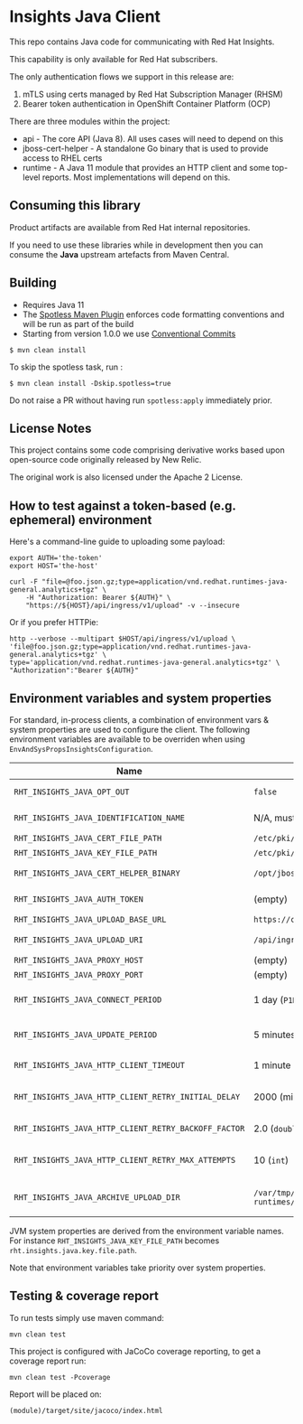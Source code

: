 # Insights Java Client

This repo contains Java code for communicating with Red Hat Insights.

This capability is only available for Red Hat subscribers.

The only authentication flows we support in this release are:

1. mTLS using certs managed by Red Hat Subscription Manager (RHSM)
2. Bearer token authentication in OpenShift Container Platform (OCP)

There are three modules within the project:

* api - The core API (Java 8). All uses cases will need to depend on this
* jboss-cert-helper - A standalone Go binary that is used to provide access to RHEL certs
* runtime - A Java 11 module that provides an HTTP client and some top-level reports. Most implementations will depend on this.

## Consuming this library

Product artifacts are available from Red Hat internal repositories.

If you need to use these libraries while in development then you can consume the **Java** upstream artefacts from Maven Central.

## Building

- Requires Java 11
- The [Spotless Maven Plugin](https://github.com/diffplug/spotless/tree/main/plugin-maven) enforces code formatting conventions and will be run as part of the build
- Starting from version 1.0.0 we use [Conventional Commits](https://www.conventionalcommits.org/)

```
$ mvn clean install
```

To skip the spotless task, run :

	$ mvn clean install -Dskip.spotless=true

Do not raise a PR without having run `spotless:apply` immediately prior.

## License Notes

This project contains some code comprising derivative works based upon open-source code originally released by New Relic.

The original work is also licensed under the Apache 2 License.

## How to test against a token-based (e.g. ephemeral) environment

Here's a command-line guide to uploading some payload:

```
export AUTH='the-token'
export HOST='the-host'

curl -F "file=@foo.json.gz;type=application/vnd.redhat.runtimes-java-general.analytics+tgz" \
	-H "Authorization: Bearer ${AUTH}" \
	"https://${HOST}/api/ingress/v1/upload" -v --insecure
```

Or if you prefer HTTPie:

```
http --verbose --multipart $HOST/api/ingress/v1/upload \
'file@foo.json.gz;type=application/vnd.redhat.runtimes-java-general.analytics+tgz' \
type='application/vnd.redhat.runtimes-java-general.analytics+tgz' \
"Authorization":"Bearer ${AUTH}"
```

## Environment variables and system properties

For standard, in-process clients, a combination of environment vars & system properties are used to configure the client.
The following environment variables are available to be overriden when using `EnvAndSysPropsInsightsConfiguration`.

| Name                                                 | Default value                     | Description                                                          |
|------------------------------------------------------|-----------------------------------|----------------------------------------------------------------------|
| `RHT_INSIGHTS_JAVA_OPT_OUT`                          | `false`                           | Opt out of Red Hat Insights reporting when `true`                    |
| `RHT_INSIGHTS_JAVA_IDENTIFICATION_NAME`              | N/A, must be defined              | Identification name for reporting                                    |
| `RHT_INSIGHTS_JAVA_CERT_FILE_PATH`                   | `/etc/pki/consumer/cert.pem`      | Certificate file path                                                |
| `RHT_INSIGHTS_JAVA_KEY_FILE_PATH`                    | `/etc/pki/consumer/key.pem`       | Key file path                                                        |
| `RHT_INSIGHTS_JAVA_CERT_HELPER_BINARY`               | `/opt/jboss-cert-helper`          | JBoss certificate retrieval helper                                   |
| `RHT_INSIGHTS_JAVA_AUTH_TOKEN`                       | (empty)                           | Authentication token for token-based auth, if used                   |
| `RHT_INSIGHTS_JAVA_UPLOAD_BASE_URL`                  | `https://cert.console.redhat.com` | Server endpoint URL                                                  |
| `RHT_INSIGHTS_JAVA_UPLOAD_URI`                       | `/api/ingress/v1/upload`          | Request URI at the server endpoint                                   |
| `RHT_INSIGHTS_JAVA_PROXY_HOST`                       | (empty)                           | Proxy host, if any                                                   |
| `RHT_INSIGHTS_JAVA_PROXY_PORT`                       | (empty)                           | Proxy port, if any                                                   |
| `RHT_INSIGHTS_JAVA_CONNECT_PERIOD`                   | 1 day (`P1D`)                     | Connect period, see `java.time.Duration::parse` for the syntax       |
| `RHT_INSIGHTS_JAVA_UPDATE_PERIOD`                    | 5 minutes (`PT5M`)                | Update period, see `java.time.Duration::parse` for the syntax        |
| `RHT_INSIGHTS_JAVA_HTTP_CLIENT_TIMEOUT`              | 1 minute (`PT1M`)                 | HTTP client timeout (connection, request)                            |
| `RHT_INSIGHTS_JAVA_HTTP_CLIENT_RETRY_INITIAL_DELAY`  | 2000 (milliseconds as `long`)     | HTTP client exponential backoff: initial retry delay in milliseconds |
| `RHT_INSIGHTS_JAVA_HTTP_CLIENT_RETRY_BACKOFF_FACTOR` | 2.0 (`double`)                    | HTTP client exponential backoff: factor                              |
| `RHT_INSIGHTS_JAVA_HTTP_CLIENT_RETRY_MAX_ATTEMPTS`   | 10 (`int`)                        | HTTP client exponential backoff: maximum number of retry attempts    |
| `RHT_INSIGHTS_JAVA_ARCHIVE_UPLOAD_DIR`               | `/var/tmp/insights-runtimes/uploads` | Filesystem location to place archives if HTTP upload fails           |

JVM system properties are derived from the environment variable names.
For instance `RHT_INSIGHTS_JAVA_KEY_FILE_PATH` becomes `rht.insights.java.key.file.path`.

Note that environment variables take priority over system properties.

## Testing & coverage report

To run tests simply use maven command:

```
mvn clean test
```

This project is configured with JaCoCo coverage reporting, to get a coverage report run:

```
mvn clean test -Pcoverage
```

Report will be placed on:

```
(module)/target/site/jacoco/index.html
```
